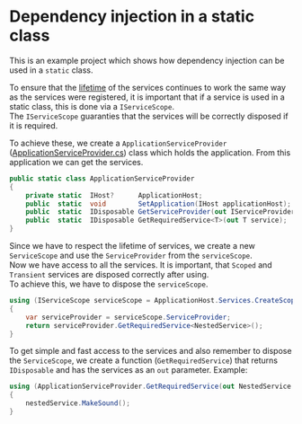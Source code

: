 # Dependency injection in a static class

This is an example project which shows how dependency injection can be used in a `static` class.

To ensure that the [lifetime](https://learn.microsoft.com/en-us/dotnet/core/extensions/dependency-injection#service-lifetimes)
of the services continues to work the same way as the services were registered,
it is important that if a service is used in a static class, this is done via a `IServiceScope`.  
The `IServiceScope` guaranties that the services will be correctly disposed if it is required.

To achieve these, we create a
`ApplicationServiceProvider` ([ApplicationServiceProvider.cs](DependencyInjectionInStaticClass/ApplicationServiceProvider.cs))
class which holds the application.
From this application we can get the services.

```csharp asd
public static class ApplicationServiceProvider
{
    private static  IHost?      ApplicationHost;
    public  static  void        SetApplication(IHost applicationHost);
    public  static  IDisposable GetServiceProvider(out IServiceProvider serviceProvider);
    public  static  IDisposable GetRequiredService<T>(out T service);
}
```

Since we have to respect the lifetime of services, we create a new `ServiceScope` and use the
`ServiceProvider` from the `serviceScope`.  
Now we have access to all the services.
It is important, that `Scoped` and `Transient` services are disposed correctly after using.  
To achieve this, we have to dispose the `serviceScope`.

```csharp
using (IServiceScope serviceScope = ApplicationHost.Services.CreateScope())
{
    var serviceProvider = serviceScope.ServiceProvider;
    return serviceProvider.GetRequiredService<NestedService>();
}
```

To get simple and fast access to the services and also remember to dispose the `ServiceScope`,
we create a function (`GetRequiredService`) that returns `IDisposable` and has the services as an `out` parameter.
Example:

```csharp
using (ApplicationServiceProvider.GetRequiredService(out NestedService nestedService))
{
    nestedService.MakeSound();
}
```